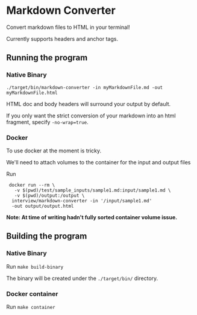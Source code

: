 # Markdown Converter

Convert markdown files to HTML in your terminal!

Currently supports headers and anchor tags.

## Running the program

### Native Binary
`./target/bin/markdown-converter -in myMarkdownFile.md -out myMarkdownFile.html` 

HTML doc and body headers will surround your output by default.

If you only want the strict conversion of your markdown into an html fragment, 
specify `-no-wrap=true`. 

### Docker
To use docker at the moment is tricky.

We'll need to attach volumes to the container for the input and output files

Run
```shell
 docker run --rm \
   -v $(pwd)/test/sample_inputs/sample1.md:input/sample1.md \
   -v $(pwd)/output:/output \
  interview/markdown-converter -in '/input/sample1.md' 
  -out output/output.html
```

**Note: At time of writing hadn't fully sorted container volume issue.**

## Building the program
### Native Binary
Run `make build-binary`

The binary will be created under the `./target/bin/` directory.

### Docker container
Run `make container`
